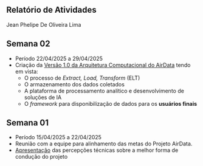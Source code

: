 ## Relatório de Atividades

Jean Phelipe De Oliveira Lima

## Semana 02

- Período 22/04/2025 a 29/04/2025
- Criação da [Versão 1.0 da Arquitetura Computacional do AirData](https://drive.google.com/file/d/1ShhkWRLNF-9LTfd0UGdXExh435jxNkd7/view?usp=sharing) tendo em vista:
    - O processo de *Extract, Load, Transform* (ELT)
    - O armazenamento dos dados coletados
    - A plataforma de processamento analítico e desenvolvimento de soluções de IA
    - O *framework* para disponibilização de dados para os **usuários finais**


##  Semana 01

- Período 15/04/2025 a 22/04/2025
- Reunião com a equipe para alinhamento das metas do Projeto AirData.
- [Apresentação](https://docs.google.com/presentation/d/1lZbk3jUqIAq4ePrBIOpQt2kXBpN9qYTUTb8uQjB6gdo/edit?usp=sharing) das percepções técnicas sobre a melhor forma de condução do projeto 



